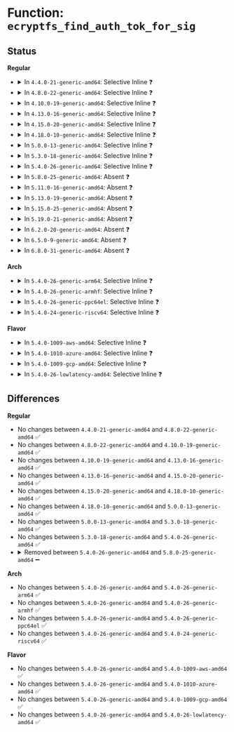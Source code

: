 # Function: <code>ecryptfs_find_auth_tok_for_sig</code>

## Status
<b>Regular</b>
<ul>
<li>
<details>
<summary>In <code>4.4.0-21-generic-amd64</code>: Selective Inline ❓</summary>

```c
int ecryptfs_find_auth_tok_for_sig(struct key * * auth_tok_key, struct ecryptfs_auth_tok * * auth_tok, struct ecryptfs_mount_crypt_stat * mount_crypt_stat, char * sig)
```

```json
{
  "name": "ecryptfs_find_auth_tok_for_sig",
  "collision_type": "Unique Static",
  "inline_type": "Selective",
  "funcs": [
    {
      "addr": 18446744071582026368,
      "name": "ecryptfs_find_auth_tok_for_sig",
      "external": false,
      "loc": "fs/ecryptfs/keystore.c:559",
      "file": "fs/ecryptfs/keystore.c",
      "inline": "not declared, inlined",
      "caller_inline": [],
      "caller_func": [
        "fs/ecryptfs/keystore.c:ecryptfs_write_tag_70_packet",
        "fs/ecryptfs/keystore.c:ecryptfs_parse_tag_70_packet",
        "fs/ecryptfs/keystore.c:ecryptfs_parse_packet_set"
      ]
    }
  ],
  "symbols": [
    {
      "addr": 18446744071582026368,
      "name": "ecryptfs_find_auth_tok_for_sig",
      "section": ".text",
      "bind": "STB_LOCAL",
      "size": 80
    }
  ]
}
```
</details>
</li>
<li>
<details>
<summary>In <code>4.8.0-22-generic-amd64</code>: Selective Inline ❓</summary>

```c
int ecryptfs_find_auth_tok_for_sig(struct key * * auth_tok_key, struct ecryptfs_auth_tok * * auth_tok, struct ecryptfs_mount_crypt_stat * mount_crypt_stat, char * sig)
```

```json
{
  "name": "ecryptfs_find_auth_tok_for_sig",
  "collision_type": "Unique Static",
  "inline_type": "Selective",
  "funcs": [
    {
      "addr": 18446744071582239920,
      "name": "ecryptfs_find_auth_tok_for_sig",
      "external": false,
      "loc": "fs/ecryptfs/keystore.c:560",
      "file": "fs/ecryptfs/keystore.c",
      "inline": "not declared, inlined",
      "caller_inline": [],
      "caller_func": [
        "fs/ecryptfs/keystore.c:ecryptfs_parse_packet_set",
        "fs/ecryptfs/keystore.c:ecryptfs_parse_tag_70_packet",
        "fs/ecryptfs/keystore.c:ecryptfs_write_tag_70_packet"
      ]
    }
  ],
  "symbols": [
    {
      "addr": 18446744071582239920,
      "name": "ecryptfs_find_auth_tok_for_sig",
      "section": ".text",
      "bind": "STB_LOCAL",
      "size": 80
    }
  ]
}
```
</details>
</li>
<li>
<details>
<summary>In <code>4.10.0-19-generic-amd64</code>: Selective Inline ❓</summary>

```c
int ecryptfs_find_auth_tok_for_sig(struct key * * auth_tok_key, struct ecryptfs_auth_tok * * auth_tok, struct ecryptfs_mount_crypt_stat * mount_crypt_stat, char * sig)
```

```json
{
  "name": "ecryptfs_find_auth_tok_for_sig",
  "collision_type": "Unique Static",
  "inline_type": "Selective",
  "funcs": [
    {
      "addr": 18446744071582329408,
      "name": "ecryptfs_find_auth_tok_for_sig",
      "external": false,
      "loc": "fs/ecryptfs/keystore.c:560",
      "file": "fs/ecryptfs/keystore.c",
      "inline": "not declared, inlined",
      "caller_inline": [],
      "caller_func": [
        "fs/ecryptfs/keystore.c:ecryptfs_parse_packet_set",
        "fs/ecryptfs/keystore.c:ecryptfs_parse_tag_70_packet",
        "fs/ecryptfs/keystore.c:ecryptfs_write_tag_70_packet"
      ]
    }
  ],
  "symbols": [
    {
      "addr": 18446744071582329408,
      "name": "ecryptfs_find_auth_tok_for_sig",
      "section": ".text",
      "bind": "STB_LOCAL",
      "size": 80
    }
  ]
}
```
</details>
</li>
<li>
<details>
<summary>In <code>4.13.0-16-generic-amd64</code>: Selective Inline ❓</summary>

```c
int ecryptfs_find_auth_tok_for_sig(struct key * * auth_tok_key, struct ecryptfs_auth_tok * * auth_tok, struct ecryptfs_mount_crypt_stat * mount_crypt_stat, char * sig)
```

```json
{
  "name": "ecryptfs_find_auth_tok_for_sig",
  "collision_type": "Unique Static",
  "inline_type": "Selective",
  "funcs": [
    {
      "addr": 18446744071582414176,
      "name": "ecryptfs_find_auth_tok_for_sig",
      "external": false,
      "loc": "fs/ecryptfs/keystore.c:560",
      "file": "fs/ecryptfs/keystore.c",
      "inline": "not declared, inlined",
      "caller_inline": [],
      "caller_func": [
        "fs/ecryptfs/keystore.c:ecryptfs_parse_packet_set",
        "fs/ecryptfs/keystore.c:ecryptfs_parse_tag_70_packet",
        "fs/ecryptfs/keystore.c:ecryptfs_write_tag_70_packet"
      ]
    }
  ],
  "symbols": [
    {
      "addr": 18446744071582414176,
      "name": "ecryptfs_find_auth_tok_for_sig",
      "section": ".text",
      "bind": "STB_LOCAL",
      "size": 82
    }
  ]
}
```
</details>
</li>
<li>
<details>
<summary>In <code>4.15.0-20-generic-amd64</code>: Selective Inline ❓</summary>

```c
int ecryptfs_find_auth_tok_for_sig(struct key * * auth_tok_key, struct ecryptfs_auth_tok * * auth_tok, struct ecryptfs_mount_crypt_stat * mount_crypt_stat, char * sig)
```

```json
{
  "name": "ecryptfs_find_auth_tok_for_sig",
  "collision_type": "Unique Static",
  "inline_type": "Selective",
  "funcs": [
    {
      "addr": 18446744071582564848,
      "name": "ecryptfs_find_auth_tok_for_sig",
      "external": false,
      "loc": "fs/ecryptfs/keystore.c:567",
      "file": "fs/ecryptfs/keystore.c",
      "inline": "not declared, inlined",
      "caller_inline": [],
      "caller_func": [
        "fs/ecryptfs/keystore.c:ecryptfs_parse_packet_set",
        "fs/ecryptfs/keystore.c:ecryptfs_parse_tag_70_packet",
        "fs/ecryptfs/keystore.c:ecryptfs_write_tag_70_packet"
      ]
    }
  ],
  "symbols": [
    {
      "addr": 18446744071582564848,
      "name": "ecryptfs_find_auth_tok_for_sig",
      "section": ".text",
      "bind": "STB_LOCAL",
      "size": 82
    }
  ]
}
```
</details>
</li>
<li>
<details>
<summary>In <code>4.18.0-10-generic-amd64</code>: Selective Inline ❓</summary>

```c
int ecryptfs_find_auth_tok_for_sig(struct key * * auth_tok_key, struct ecryptfs_auth_tok * * auth_tok, struct ecryptfs_mount_crypt_stat * mount_crypt_stat, char * sig)
```

```json
{
  "name": "ecryptfs_find_auth_tok_for_sig",
  "collision_type": "Unique Static",
  "inline_type": "Selective",
  "funcs": [
    {
      "addr": 18446744071582756928,
      "name": "ecryptfs_find_auth_tok_for_sig",
      "external": false,
      "loc": "fs/ecryptfs/keystore.c:567",
      "file": "fs/ecryptfs/keystore.c",
      "inline": "not declared, inlined",
      "caller_inline": [],
      "caller_func": [
        "fs/ecryptfs/keystore.c:ecryptfs_parse_packet_set",
        "fs/ecryptfs/keystore.c:ecryptfs_parse_tag_70_packet",
        "fs/ecryptfs/keystore.c:ecryptfs_write_tag_70_packet"
      ]
    }
  ],
  "symbols": [
    {
      "addr": 18446744071582756928,
      "name": "ecryptfs_find_auth_tok_for_sig",
      "section": ".text",
      "bind": "STB_LOCAL",
      "size": 82
    }
  ]
}
```
</details>
</li>
<li>
<details>
<summary>In <code>5.0.0-13-generic-amd64</code>: Selective Inline ❓</summary>

```c
int ecryptfs_find_auth_tok_for_sig(struct key * * auth_tok_key, struct ecryptfs_auth_tok * * auth_tok, struct ecryptfs_mount_crypt_stat * mount_crypt_stat, char * sig)
```

```json
{
  "name": "ecryptfs_find_auth_tok_for_sig",
  "collision_type": "Unique Static",
  "inline_type": "Selective",
  "funcs": [
    {
      "addr": 18446744071582860864,
      "name": "ecryptfs_find_auth_tok_for_sig",
      "external": false,
      "loc": "fs/ecryptfs/keystore.c:567",
      "file": "fs/ecryptfs/keystore.c",
      "inline": "not declared, inlined",
      "caller_inline": [],
      "caller_func": [
        "fs/ecryptfs/keystore.c:ecryptfs_parse_packet_set",
        "fs/ecryptfs/keystore.c:ecryptfs_parse_tag_70_packet",
        "fs/ecryptfs/keystore.c:ecryptfs_write_tag_70_packet"
      ]
    }
  ],
  "symbols": [
    {
      "addr": 18446744071582860864,
      "name": "ecryptfs_find_auth_tok_for_sig",
      "section": ".text",
      "bind": "STB_LOCAL",
      "size": 82
    }
  ]
}
```
</details>
</li>
<li>
<details>
<summary>In <code>5.3.0-18-generic-amd64</code>: Selective Inline ❓</summary>

```c
int ecryptfs_find_auth_tok_for_sig(struct key * * auth_tok_key, struct ecryptfs_auth_tok * * auth_tok, struct ecryptfs_mount_crypt_stat * mount_crypt_stat, char * sig)
```

```json
{
  "name": "ecryptfs_find_auth_tok_for_sig",
  "collision_type": "Unique Static",
  "inline_type": "Selective",
  "funcs": [
    {
      "addr": 18446744071583035376,
      "name": "ecryptfs_find_auth_tok_for_sig",
      "external": false,
      "loc": "fs/ecryptfs/keystore.c:553",
      "file": "fs/ecryptfs/keystore.c",
      "inline": "not declared, inlined",
      "caller_inline": [],
      "caller_func": [
        "fs/ecryptfs/keystore.c:ecryptfs_parse_packet_set",
        "fs/ecryptfs/keystore.c:ecryptfs_parse_tag_70_packet",
        "fs/ecryptfs/keystore.c:ecryptfs_write_tag_70_packet"
      ]
    }
  ],
  "symbols": [
    {
      "addr": 18446744071583035376,
      "name": "ecryptfs_find_auth_tok_for_sig",
      "section": ".text",
      "bind": "STB_LOCAL",
      "size": 82
    }
  ]
}
```
</details>
</li>
<li>
<details>
<summary>In <code>5.4.0-26-generic-amd64</code>: Selective Inline ❓</summary>

```c
int ecryptfs_find_auth_tok_for_sig(struct key * * auth_tok_key, struct ecryptfs_auth_tok * * auth_tok, struct ecryptfs_mount_crypt_stat * mount_crypt_stat, char * sig)
```

```json
{
  "name": "ecryptfs_find_auth_tok_for_sig",
  "collision_type": "Unique Static",
  "inline_type": "Selective",
  "funcs": [
    {
      "addr": 18446744071583141600,
      "name": "ecryptfs_find_auth_tok_for_sig",
      "external": false,
      "loc": "fs/ecryptfs/keystore.c:553",
      "file": "fs/ecryptfs/keystore.c",
      "inline": "not declared, inlined",
      "caller_inline": [],
      "caller_func": [
        "fs/ecryptfs/keystore.c:ecryptfs_parse_packet_set",
        "fs/ecryptfs/keystore.c:ecryptfs_parse_tag_70_packet",
        "fs/ecryptfs/keystore.c:ecryptfs_write_tag_70_packet"
      ]
    }
  ],
  "symbols": [
    {
      "addr": 18446744071583141600,
      "name": "ecryptfs_find_auth_tok_for_sig",
      "section": ".text",
      "bind": "STB_LOCAL",
      "size": 82
    }
  ]
}
```
</details>
</li>
<li>
<details>
<summary>In <code>5.8.0-25-generic-amd64</code>: Absent ❓</summary>

```json
{
  "name": "ecryptfs_find_auth_tok_for_sig",
  "collision_type": "Unique Static",
  "inline_type": "Full",
  "funcs": [
    {
      "addr": 18446744071583468485,
      "name": "ecryptfs_find_auth_tok_for_sig",
      "external": false,
      "loc": "fs/ecryptfs/keystore.c:553",
      "file": "fs/ecryptfs/keystore.c",
      "inline": "not declared, inlined",
      "caller_inline": [
        "fs/ecryptfs/keystore.c:ecryptfs_parse_packet_set",
        "fs/ecryptfs/keystore.c:ecryptfs_parse_packet_set",
        "fs/ecryptfs/keystore.c:ecryptfs_parse_tag_70_packet",
        "fs/ecryptfs/keystore.c:ecryptfs_parse_tag_70_packet",
        "fs/ecryptfs/keystore.c:ecryptfs_write_tag_70_packet",
        "fs/ecryptfs/keystore.c:ecryptfs_write_tag_70_packet"
      ],
      "caller_func": []
    }
  ],
  "symbols": []
}
```
</details>
</li>
<li>
<details>
<summary>In <code>5.11.0-16-generic-amd64</code>: Absent ❓</summary>

```json
{
  "name": "ecryptfs_find_auth_tok_for_sig",
  "collision_type": "Unique Static",
  "inline_type": "Full",
  "funcs": [
    {
      "addr": 18446744071583580229,
      "name": "ecryptfs_find_auth_tok_for_sig",
      "external": false,
      "loc": "fs/ecryptfs/keystore.c:553",
      "file": "fs/ecryptfs/keystore.c",
      "inline": "not declared, inlined",
      "caller_inline": [
        "fs/ecryptfs/keystore.c:ecryptfs_parse_packet_set",
        "fs/ecryptfs/keystore.c:ecryptfs_parse_packet_set",
        "fs/ecryptfs/keystore.c:ecryptfs_parse_tag_70_packet",
        "fs/ecryptfs/keystore.c:ecryptfs_parse_tag_70_packet",
        "fs/ecryptfs/keystore.c:ecryptfs_write_tag_70_packet",
        "fs/ecryptfs/keystore.c:ecryptfs_write_tag_70_packet"
      ],
      "caller_func": []
    }
  ],
  "symbols": []
}
```
</details>
</li>
<li>
<details>
<summary>In <code>5.13.0-19-generic-amd64</code>: Absent ❓</summary>

```json
{
  "name": "ecryptfs_find_auth_tok_for_sig",
  "collision_type": "Unique Static",
  "inline_type": "Full",
  "funcs": [
    {
      "addr": 18446744071583603397,
      "name": "ecryptfs_find_auth_tok_for_sig",
      "external": false,
      "loc": "fs/ecryptfs/keystore.c:554",
      "file": "fs/ecryptfs/keystore.c",
      "inline": "not declared, inlined",
      "caller_inline": [
        "fs/ecryptfs/keystore.c:ecryptfs_parse_packet_set",
        "fs/ecryptfs/keystore.c:ecryptfs_parse_packet_set",
        "fs/ecryptfs/keystore.c:ecryptfs_parse_tag_70_packet",
        "fs/ecryptfs/keystore.c:ecryptfs_parse_tag_70_packet",
        "fs/ecryptfs/keystore.c:ecryptfs_write_tag_70_packet",
        "fs/ecryptfs/keystore.c:ecryptfs_write_tag_70_packet"
      ],
      "caller_func": []
    }
  ],
  "symbols": []
}
```
</details>
</li>
<li>
<details>
<summary>In <code>5.15.0-25-generic-amd64</code>: Absent ❓</summary>

```json
{
  "name": "ecryptfs_find_auth_tok_for_sig",
  "collision_type": "Unique Static",
  "inline_type": "Full",
  "funcs": [
    {
      "addr": 18446744071583961797,
      "name": "ecryptfs_find_auth_tok_for_sig",
      "external": false,
      "loc": "fs/ecryptfs/keystore.c:554",
      "file": "fs/ecryptfs/keystore.c",
      "inline": "not declared, inlined",
      "caller_inline": [
        "fs/ecryptfs/keystore.c:ecryptfs_parse_packet_set",
        "fs/ecryptfs/keystore.c:ecryptfs_parse_packet_set",
        "fs/ecryptfs/keystore.c:ecryptfs_parse_tag_70_packet",
        "fs/ecryptfs/keystore.c:ecryptfs_parse_tag_70_packet",
        "fs/ecryptfs/keystore.c:ecryptfs_write_tag_70_packet",
        "fs/ecryptfs/keystore.c:ecryptfs_write_tag_70_packet"
      ],
      "caller_func": []
    }
  ],
  "symbols": []
}
```
</details>
</li>
<li>
<details>
<summary>In <code>5.19.0-21-generic-amd64</code>: Absent ❓</summary>

```json
{
  "name": "ecryptfs_find_auth_tok_for_sig",
  "collision_type": "Unique Static",
  "inline_type": "Full",
  "funcs": [
    {
      "addr": 18446744071584543861,
      "name": "ecryptfs_find_auth_tok_for_sig",
      "external": false,
      "loc": "fs/ecryptfs/keystore.c:554",
      "file": "fs/ecryptfs/keystore.c",
      "inline": "not declared, inlined",
      "caller_inline": [
        "fs/ecryptfs/keystore.c:ecryptfs_parse_packet_set",
        "fs/ecryptfs/keystore.c:ecryptfs_parse_packet_set",
        "fs/ecryptfs/keystore.c:ecryptfs_parse_tag_70_packet",
        "fs/ecryptfs/keystore.c:ecryptfs_parse_tag_70_packet",
        "fs/ecryptfs/keystore.c:ecryptfs_write_tag_70_packet",
        "fs/ecryptfs/keystore.c:ecryptfs_write_tag_70_packet"
      ],
      "caller_func": []
    }
  ],
  "symbols": []
}
```
</details>
</li>
<li>
<details>
<summary>In <code>6.2.0-20-generic-amd64</code>: Absent ❓</summary>

```json
{
  "name": "ecryptfs_find_auth_tok_for_sig",
  "collision_type": "Unique Static",
  "inline_type": "Full",
  "funcs": [
    {
      "addr": 18446744071585219442,
      "name": "ecryptfs_find_auth_tok_for_sig",
      "external": false,
      "loc": "fs/ecryptfs/keystore.c:554",
      "file": "fs/ecryptfs/keystore.c",
      "inline": "not declared, inlined",
      "caller_inline": [
        "fs/ecryptfs/keystore.c:ecryptfs_parse_packet_set",
        "fs/ecryptfs/keystore.c:ecryptfs_parse_packet_set",
        "fs/ecryptfs/keystore.c:ecryptfs_parse_tag_70_packet",
        "fs/ecryptfs/keystore.c:ecryptfs_parse_tag_70_packet",
        "fs/ecryptfs/keystore.c:ecryptfs_write_tag_70_packet",
        "fs/ecryptfs/keystore.c:ecryptfs_write_tag_70_packet"
      ],
      "caller_func": []
    }
  ],
  "symbols": []
}
```
</details>
</li>
<li>
<details>
<summary>In <code>6.5.0-9-generic-amd64</code>: Absent ❓</summary>

```json
{
  "name": "ecryptfs_find_auth_tok_for_sig",
  "collision_type": "Unique Static",
  "inline_type": "Full",
  "funcs": [
    {
      "addr": 18446744071585448964,
      "name": "ecryptfs_find_auth_tok_for_sig",
      "external": false,
      "loc": "fs/ecryptfs/keystore.c:554",
      "file": "fs/ecryptfs/keystore.c",
      "inline": "not declared, inlined",
      "caller_inline": [
        "fs/ecryptfs/keystore.c:ecryptfs_parse_packet_set",
        "fs/ecryptfs/keystore.c:ecryptfs_parse_packet_set",
        "fs/ecryptfs/keystore.c:ecryptfs_parse_tag_70_packet",
        "fs/ecryptfs/keystore.c:ecryptfs_parse_tag_70_packet",
        "fs/ecryptfs/keystore.c:ecryptfs_write_tag_70_packet",
        "fs/ecryptfs/keystore.c:ecryptfs_write_tag_70_packet"
      ],
      "caller_func": []
    }
  ],
  "symbols": []
}
```
</details>
</li>
<li>
<details>
<summary>In <code>6.8.0-31-generic-amd64</code>: Absent ❓</summary>

```json
{
  "name": "ecryptfs_find_auth_tok_for_sig",
  "collision_type": "Unique Static",
  "inline_type": "Full",
  "funcs": [
    {
      "addr": 18446744071585683764,
      "name": "ecryptfs_find_auth_tok_for_sig",
      "external": false,
      "loc": "fs/ecryptfs/keystore.c:554",
      "file": "fs/ecryptfs/keystore.c",
      "inline": "not declared, inlined",
      "caller_inline": [
        "fs/ecryptfs/keystore.c:ecryptfs_parse_packet_set",
        "fs/ecryptfs/keystore.c:ecryptfs_parse_packet_set",
        "fs/ecryptfs/keystore.c:ecryptfs_parse_tag_70_packet",
        "fs/ecryptfs/keystore.c:ecryptfs_parse_tag_70_packet",
        "fs/ecryptfs/keystore.c:ecryptfs_write_tag_70_packet",
        "fs/ecryptfs/keystore.c:ecryptfs_write_tag_70_packet"
      ],
      "caller_func": []
    }
  ],
  "symbols": []
}
```
</details>
</li>
</ul>
<b>Arch</b>
<ul>
<li>
<details>
<summary>In <code>5.4.0-26-generic-arm64</code>: Selective Inline ❓</summary>

```c
int ecryptfs_find_auth_tok_for_sig(struct key * * auth_tok_key, struct ecryptfs_auth_tok * * auth_tok, struct ecryptfs_mount_crypt_stat * mount_crypt_stat, char * sig)
```

```json
{
  "name": "ecryptfs_find_auth_tok_for_sig",
  "collision_type": "Unique Static",
  "inline_type": "Selective",
  "funcs": [
    {
      "addr": 18446603336494851864,
      "name": "ecryptfs_find_auth_tok_for_sig",
      "external": false,
      "loc": "fs/ecryptfs/keystore.c:553",
      "file": "fs/ecryptfs/keystore.c",
      "inline": "not declared, inlined",
      "caller_inline": [],
      "caller_func": [
        "fs/ecryptfs/keystore.c:ecryptfs_parse_packet_set",
        "fs/ecryptfs/keystore.c:ecryptfs_parse_packet_set",
        "fs/ecryptfs/keystore.c:ecryptfs_parse_tag_70_packet",
        "fs/ecryptfs/keystore.c:ecryptfs_write_tag_70_packet"
      ]
    }
  ],
  "symbols": [
    {
      "addr": 18446603336494851864,
      "name": "ecryptfs_find_auth_tok_for_sig",
      "section": ".text",
      "bind": "STB_LOCAL",
      "size": 132
    }
  ]
}
```
</details>
</li>
<li>
<details>
<summary>In <code>5.4.0-26-generic-armhf</code>: Selective Inline ❓</summary>

```c
int ecryptfs_find_auth_tok_for_sig(struct key * * auth_tok_key, struct ecryptfs_auth_tok * * auth_tok, struct ecryptfs_mount_crypt_stat * mount_crypt_stat, char * sig)
```

```json
{
  "name": "ecryptfs_find_auth_tok_for_sig",
  "collision_type": "Unique Static",
  "inline_type": "Selective",
  "funcs": [
    {
      "addr": 3228270216,
      "name": "ecryptfs_find_auth_tok_for_sig",
      "external": false,
      "loc": "fs/ecryptfs/keystore.c:553",
      "file": "fs/ecryptfs/keystore.c",
      "inline": "not declared, inlined",
      "caller_inline": [],
      "caller_func": [
        "fs/ecryptfs/keystore.c:ecryptfs_parse_packet_set",
        "fs/ecryptfs/keystore.c:ecryptfs_parse_tag_70_packet",
        "fs/ecryptfs/keystore.c:ecryptfs_write_tag_70_packet"
      ]
    }
  ],
  "symbols": [
    {
      "addr": 3228270216,
      "name": "ecryptfs_find_auth_tok_for_sig",
      "section": ".text",
      "bind": "STB_LOCAL",
      "size": 88
    }
  ]
}
```
</details>
</li>
<li>
<details>
<summary>In <code>5.4.0-26-generic-ppc64el</code>: Selective Inline ❓</summary>

```c
int ecryptfs_find_auth_tok_for_sig(struct key * * auth_tok_key, struct ecryptfs_auth_tok * * auth_tok, struct ecryptfs_mount_crypt_stat * mount_crypt_stat, char * sig)
```

```json
{
  "name": "ecryptfs_find_auth_tok_for_sig",
  "collision_type": "Unique Static",
  "inline_type": "Selective",
  "funcs": [
    {
      "addr": 13835058055288704816,
      "name": "ecryptfs_find_auth_tok_for_sig",
      "external": false,
      "loc": "fs/ecryptfs/keystore.c:553",
      "file": "fs/ecryptfs/keystore.c",
      "inline": "not declared, inlined",
      "caller_inline": [],
      "caller_func": [
        "fs/ecryptfs/keystore.c:ecryptfs_parse_packet_set",
        "fs/ecryptfs/keystore.c:ecryptfs_parse_packet_set",
        "fs/ecryptfs/keystore.c:ecryptfs_parse_tag_70_packet",
        "fs/ecryptfs/keystore.c:ecryptfs_write_tag_70_packet"
      ]
    }
  ],
  "symbols": [
    {
      "addr": 13835058055288704816,
      "name": "ecryptfs_find_auth_tok_for_sig",
      "section": ".text",
      "bind": "STB_LOCAL",
      "size": 176
    }
  ]
}
```
</details>
</li>
<li>
<details>
<summary>In <code>5.4.0-24-generic-riscv64</code>: Selective Inline ❓</summary>

```c
int ecryptfs_find_auth_tok_for_sig(struct key * * auth_tok_key, struct ecryptfs_auth_tok * * auth_tok, struct ecryptfs_mount_crypt_stat * mount_crypt_stat, char * sig)
```

```json
{
  "name": "ecryptfs_find_auth_tok_for_sig",
  "collision_type": "Unique Static",
  "inline_type": "Selective",
  "funcs": [
    {
      "addr": 18446743936274173742,
      "name": "ecryptfs_find_auth_tok_for_sig",
      "external": false,
      "loc": "fs/ecryptfs/keystore.c:553",
      "file": "fs/ecryptfs/keystore.c",
      "inline": "not declared, inlined",
      "caller_inline": [],
      "caller_func": [
        "fs/ecryptfs/keystore.c:ecryptfs_parse_packet_set",
        "fs/ecryptfs/keystore.c:ecryptfs_parse_packet_set",
        "fs/ecryptfs/keystore.c:ecryptfs_parse_tag_70_packet",
        "fs/ecryptfs/keystore.c:ecryptfs_write_tag_70_packet"
      ]
    }
  ],
  "symbols": [
    {
      "addr": 18446743936274173742,
      "name": "ecryptfs_find_auth_tok_for_sig",
      "section": ".text",
      "bind": "STB_LOCAL",
      "size": 114
    }
  ]
}
```
</details>
</li>
</ul>
<b>Flavor</b>
<ul>
<li>
<details>
<summary>In <code>5.4.0-1009-aws-amd64</code>: Selective Inline ❓</summary>

```c
int ecryptfs_find_auth_tok_for_sig(struct key * * auth_tok_key, struct ecryptfs_auth_tok * * auth_tok, struct ecryptfs_mount_crypt_stat * mount_crypt_stat, char * sig)
```

```json
{
  "name": "ecryptfs_find_auth_tok_for_sig",
  "collision_type": "Unique Static",
  "inline_type": "Selective",
  "funcs": [
    {
      "addr": 18446744071583110336,
      "name": "ecryptfs_find_auth_tok_for_sig",
      "external": false,
      "loc": "fs/ecryptfs/keystore.c:553",
      "file": "fs/ecryptfs/keystore.c",
      "inline": "not declared, inlined",
      "caller_inline": [],
      "caller_func": [
        "fs/ecryptfs/keystore.c:ecryptfs_parse_packet_set",
        "fs/ecryptfs/keystore.c:ecryptfs_parse_tag_70_packet",
        "fs/ecryptfs/keystore.c:ecryptfs_write_tag_70_packet"
      ]
    }
  ],
  "symbols": [
    {
      "addr": 18446744071583110336,
      "name": "ecryptfs_find_auth_tok_for_sig",
      "section": ".text",
      "bind": "STB_LOCAL",
      "size": 82
    }
  ]
}
```
</details>
</li>
<li>
<details>
<summary>In <code>5.4.0-1010-azure-amd64</code>: Selective Inline ❓</summary>

```c
int ecryptfs_find_auth_tok_for_sig(struct key * * auth_tok_key, struct ecryptfs_auth_tok * * auth_tok, struct ecryptfs_mount_crypt_stat * mount_crypt_stat, char * sig)
```

```json
{
  "name": "ecryptfs_find_auth_tok_for_sig",
  "collision_type": "Unique Static",
  "inline_type": "Selective",
  "funcs": [
    {
      "addr": 18446744071583047488,
      "name": "ecryptfs_find_auth_tok_for_sig",
      "external": false,
      "loc": "fs/ecryptfs/keystore.c:553",
      "file": "fs/ecryptfs/keystore.c",
      "inline": "not declared, inlined",
      "caller_inline": [],
      "caller_func": [
        "fs/ecryptfs/keystore.c:ecryptfs_parse_packet_set",
        "fs/ecryptfs/keystore.c:ecryptfs_parse_tag_70_packet",
        "fs/ecryptfs/keystore.c:ecryptfs_write_tag_70_packet"
      ]
    }
  ],
  "symbols": [
    {
      "addr": 18446744071583047488,
      "name": "ecryptfs_find_auth_tok_for_sig",
      "section": ".text",
      "bind": "STB_LOCAL",
      "size": 82
    }
  ]
}
```
</details>
</li>
<li>
<details>
<summary>In <code>5.4.0-1009-gcp-amd64</code>: Selective Inline ❓</summary>

```c
int ecryptfs_find_auth_tok_for_sig(struct key * * auth_tok_key, struct ecryptfs_auth_tok * * auth_tok, struct ecryptfs_mount_crypt_stat * mount_crypt_stat, char * sig)
```

```json
{
  "name": "ecryptfs_find_auth_tok_for_sig",
  "collision_type": "Unique Static",
  "inline_type": "Selective",
  "funcs": [
    {
      "addr": 18446744071583098944,
      "name": "ecryptfs_find_auth_tok_for_sig",
      "external": false,
      "loc": "fs/ecryptfs/keystore.c:553",
      "file": "fs/ecryptfs/keystore.c",
      "inline": "not declared, inlined",
      "caller_inline": [],
      "caller_func": [
        "fs/ecryptfs/keystore.c:ecryptfs_parse_packet_set",
        "fs/ecryptfs/keystore.c:ecryptfs_parse_tag_70_packet",
        "fs/ecryptfs/keystore.c:ecryptfs_write_tag_70_packet"
      ]
    }
  ],
  "symbols": [
    {
      "addr": 18446744071583098944,
      "name": "ecryptfs_find_auth_tok_for_sig",
      "section": ".text",
      "bind": "STB_LOCAL",
      "size": 82
    }
  ]
}
```
</details>
</li>
<li>
<details>
<summary>In <code>5.4.0-26-lowlatency-amd64</code>: Selective Inline ❓</summary>

```c
int ecryptfs_find_auth_tok_for_sig(struct key * * auth_tok_key, struct ecryptfs_auth_tok * * auth_tok, struct ecryptfs_mount_crypt_stat * mount_crypt_stat, char * sig)
```

```json
{
  "name": "ecryptfs_find_auth_tok_for_sig",
  "collision_type": "Unique Static",
  "inline_type": "Selective",
  "funcs": [
    {
      "addr": 18446744071583188144,
      "name": "ecryptfs_find_auth_tok_for_sig",
      "external": false,
      "loc": "fs/ecryptfs/keystore.c:553",
      "file": "fs/ecryptfs/keystore.c",
      "inline": "not declared, inlined",
      "caller_inline": [],
      "caller_func": [
        "fs/ecryptfs/keystore.c:ecryptfs_parse_packet_set",
        "fs/ecryptfs/keystore.c:ecryptfs_parse_tag_70_packet",
        "fs/ecryptfs/keystore.c:ecryptfs_write_tag_70_packet"
      ]
    }
  ],
  "symbols": [
    {
      "addr": 18446744071583188144,
      "name": "ecryptfs_find_auth_tok_for_sig",
      "section": ".text",
      "bind": "STB_LOCAL",
      "size": 82
    }
  ]
}
```
</details>
</li>
</ul>

## Differences
<b>Regular</b>
<ul>
<li>
No changes between <code>4.4.0-21-generic-amd64</code> and <code>4.8.0-22-generic-amd64</code> ✅
</li>
<li>
No changes between <code>4.8.0-22-generic-amd64</code> and <code>4.10.0-19-generic-amd64</code> ✅
</li>
<li>
No changes between <code>4.10.0-19-generic-amd64</code> and <code>4.13.0-16-generic-amd64</code> ✅
</li>
<li>
No changes between <code>4.13.0-16-generic-amd64</code> and <code>4.15.0-20-generic-amd64</code> ✅
</li>
<li>
No changes between <code>4.15.0-20-generic-amd64</code> and <code>4.18.0-10-generic-amd64</code> ✅
</li>
<li>
No changes between <code>4.18.0-10-generic-amd64</code> and <code>5.0.0-13-generic-amd64</code> ✅
</li>
<li>
No changes between <code>5.0.0-13-generic-amd64</code> and <code>5.3.0-18-generic-amd64</code> ✅
</li>
<li>
No changes between <code>5.3.0-18-generic-amd64</code> and <code>5.4.0-26-generic-amd64</code> ✅
</li>
<li>
<details>
<summary>Removed between <code>5.4.0-26-generic-amd64</code> and <code>5.8.0-25-generic-amd64</code> ➖</summary>

```c
int ecryptfs_find_auth_tok_for_sig(struct key * * auth_tok_key, struct ecryptfs_auth_tok * * auth_tok, struct ecryptfs_mount_crypt_stat * mount_crypt_stat, char * sig)
```
</details>
</li>
</ul>
<b>Arch</b>
<ul>
<li>
No changes between <code>5.4.0-26-generic-amd64</code> and <code>5.4.0-26-generic-arm64</code> ✅
</li>
<li>
No changes between <code>5.4.0-26-generic-amd64</code> and <code>5.4.0-26-generic-armhf</code> ✅
</li>
<li>
No changes between <code>5.4.0-26-generic-amd64</code> and <code>5.4.0-26-generic-ppc64el</code> ✅
</li>
<li>
No changes between <code>5.4.0-26-generic-amd64</code> and <code>5.4.0-24-generic-riscv64</code> ✅
</li>
</ul>
<b>Flavor</b>
<ul>
<li>
No changes between <code>5.4.0-26-generic-amd64</code> and <code>5.4.0-1009-aws-amd64</code> ✅
</li>
<li>
No changes between <code>5.4.0-26-generic-amd64</code> and <code>5.4.0-1010-azure-amd64</code> ✅
</li>
<li>
No changes between <code>5.4.0-26-generic-amd64</code> and <code>5.4.0-1009-gcp-amd64</code> ✅
</li>
<li>
No changes between <code>5.4.0-26-generic-amd64</code> and <code>5.4.0-26-lowlatency-amd64</code> ✅
</li>
</ul>
